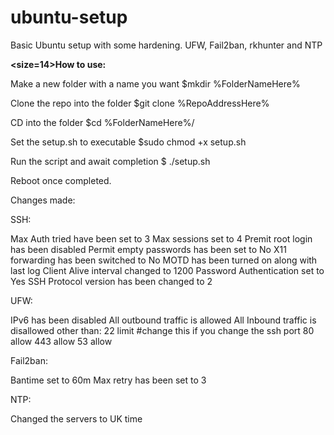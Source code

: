 # ubuntu-setup
Basic Ubuntu setup with some hardening. UFW, Fail2ban, rkhunter and NTP

<b><size=14>How to use:</b></size>

Make a new folder with a name you want
$mkdir %FolderNameHere%

Clone the repo into the folder
$git clone %RepoAddressHere%

CD into the folder
$cd %FolderNameHere%/

Set the setup.sh to executable
$sudo chmod +x setup.sh

Run the script and await completion
$ ./setup.sh

Reboot once completed.

Changes made:

SSH:

Max Auth tried have been set to 3
Max sessions set to 4
Premit root login has been disabled
Permit empty passwords has been set to No
X11 forwarding has been switched to No
MOTD has been turned on along with last log
Client Alive interval changed to 1200
Password Authentication set to Yes
SSH Protocol version has been changed to 2

UFW:

IPv6 has been disabled
All outbound traffic is allowed
All Inbound traffic is disallowed other than:
22 limit #change this if you change the ssh port
80 allow
443 allow
53 allow

Fail2ban:

Bantime set to 60m
Max retry has been set to 3

NTP:

Changed the servers to UK time
